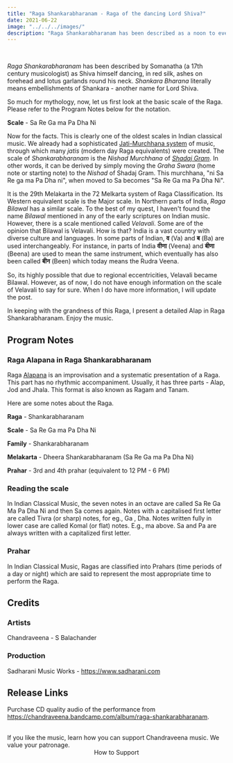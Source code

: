 ```yaml
---
title: "Raga Shankarabharanam - Raga of the dancing Lord Shiva?"
date: 2021-06-22
image: "../../../images/"
description: "Raga Shankarabharanam has been described as a noon to evening Raga. It is one of the Melas in the 72 melakarta system of Raga classification. The equivalent western scale would be the Major scale. Today's Bilawal has a similar scale, but  read on to find out more!"
---
```


<you-tube videoid="oU81uYRAh1M"></you-tube>
<br>

*Raga Shankarabharanam* has been described by Somanatha (a 17th century musicologist) as Shiva himself dancing, in red silk, ashes on forehead and lotus garlands round his neck. *Shankara* *Bharana* literally means embellishments of Shankara - another name for Lord Shiva. 

So much for mythology, now, let us first look at the basic scale of the Raga. Please refer to the Program Notes below for the notation.

**Scale** - Sa Re Ga ma Pa Dha Ni

Now for the facts. This is clearly one of the oldest scales in Indian classical music. We already had a sophisticated [Jati-Murchhana system](/blog/grammar-of-music/) of music, through which many *jatis* (modern day Raga equivalents) were created. The scale of *Shankarabharanam* is the *Nishad* *Murchhana* of [*Shadaj Gram*](https://puretones.sadharani.com/musicalscales/). In other words, it can be derived by simply moving the *Graha Swara* (home note or starting note) to the *Nishad* of Shadaj Gram. This murchhana, "ni Sa Re ga ma Pa Dha ni", when moved to Sa becomes "Sa Re Ga ma Pa Dha Ni". 

It is the 29th Melakarta in the 72 Melkarta system of Raga Classification. Its Western equivalent scale is the Major scale. In Northern parts of India, *Raga Bilawal* has a similar scale. To the best of my quest, I haven't found the name *Bilawal* mentioned in any of the early scriptures on Indian music. However, there is a scale mentioned called *Velavali*. Some are of the opinion that Bilawal is Velavali. How is that? India is a vast country with diverse culture and languages. In some parts of Indian, **व** (Va) and **ब** (Ba) are used interchangeably. For instance, in parts of India **वीणा** (Veena)  and  **बीणा** (Beena) are used to mean the same instrument, which eventually has also been called **बीन** (Been) which today means the Rudra Veena.

So, its highly possible that due to regional eccentricities, Velavali became Bilawal. However, as of now, I do not have enough information on the scale of Velavali to say for sure. When I do have more information, I will update the post.

In keeping with the grandness of this Raga, I present a detailed Alap in Raga Shankarabharanam. Enjoy the music.

## Program Notes

### Raga Alapana in Raga Shankarabharanam

Raga [Alapana](/blog/raga-alapana/) is an improvisation and a systematic presentation of a Raga. This part has no rhythmic accompaniment. Usually, it has three parts - Alap, Jod and Jhala. This format is also known as Ragam and Tanam.

Here are some notes about the Raga.

**Raga** - Shankarabharanam

**Scale** - Sa Re Ga ma Pa Dha Ni

**Family** - Shankarabharanam

**Melakarta** - Dheera Shankarabharanam (Sa Re Ga ma Pa Dha Ni)

**Prahar** - 3rd and 4th prahar (equivalent to 12 PM  - 6 PM)

### Reading the scale
In Indian Classical Music, the seven notes in an octave are called Sa Re Ga Ma Pa Dha Ni and then Sa comes again. Notes with a capitalised first letter are called Tivra (or sharp) notes, for eg., Ga , Dha. Notes written fully in lower case are called Komal (or flat) notes. E.g., ma above. Sa and Pa are always written with a capitalized first letter.

### Prahar
In Indian Classical Music, Ragas are classified into Prahars (time periods of a day or night) which are said to represent the most appropriate time to perform the Raga.

## Credits
### Artists

Chandraveena - S Balachander

### Production

Sadharani Music Works - https://www.sadharani.com

## Release Links

Purchase CD quality audio of the performance from https://chandraveena.bandcamp.com/album/raga-shankarabharanam.

<br>

<notice-box>
If you like the music, learn how you can support Chandraveena music. We value your patronage.
<div style="text-align:center">
<my-button to="/support/">How to Support</my-button>
</div>
</notice-box>
